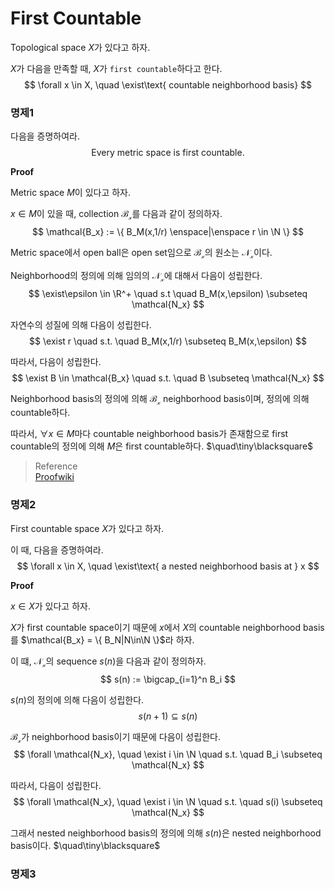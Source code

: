 # First Countable
Topological space $X$가 있다고 하자.

$X$가 다음을 만족할 때, $X$가 `first countable`하다고 한다.
$$ \forall x \in X, \quad \exist\text{ countable neighborhood basis} $$

### 명제1
다음을 증명하여라.
$$ \text{Every metric space is first countable.} $$

**Proof**

Metric space $M$이 있다고 하자.

$x \in M$이 있을 때, collection $\mathcal{B_x}$를 다음과 같이 정의하자.
$$ \mathcal{B_x} := \{ B_M(x,1/r) \enspace|\enspace r \in \N \} $$

Metric space에서 open ball은 open set임으로 $\mathcal{B_x}$의 원소는 $\mathcal{N_x}$이다.

Neighborhood의 정의에 의해 임의의 $\mathcal{N_x}$에 대해서 다음이 성립한다.
$$ \exist\epsilon \in \R^+ \quad s.t \quad B_M(x,\epsilon) \subseteq \mathcal{N_x} $$

자연수의 성질에 의해 다음이 성립한다.
$$ \exist r \quad s.t. \quad B_M(x,1/r) \subseteq B_M(x,\epsilon) $$

따라서, 다음이 성립한다.
$$ \exist B \in \mathcal{B_x} \quad s.t. \quad B \subseteq \mathcal{N_x} $$

Neighborhood basis의 정의에 의해 $\mathcal{B_x}$ neighborhood basis이며, 정의에 의해 countable하다.

따라서, $\forall x\in M$마다 countable neighborhood basis가 존재함으로 first countable의 정의에 의해 $M$은 first countable하다. $\quad\tiny\blacksquare$

> Reference  
> [Proofwiki](https://proofwiki.org/wiki/Metric_Space_is_First-Countable)

### 명제2
First countable space $X$가 있다고 하자.

이 때, 다음을 증명하여라.
$$ \forall x \in X, \quad \exist\text{ a nested neighborhood basis at } x $$

**Proof**

$x \in X$가 있다고 하자.

$X$가 first countable space이기 때문에 $x$에서 $X$의 countable neighborhood basis를 $\mathcal{B_x} = \{ B_N|N\in\N \}$라 하자.

이 떄, $\mathcal{N_x}$의 sequence $s(n)$을 다음과 같이 정의하자.
$$ s(n) := \bigcap_{i=1}^n B_i $$

$s(n)$의 정의에 의해 다음이 성립한다.
$$ s(n+1) \subseteq s(n) $$

$\mathcal{B_x}$가 neighborhood basis이기 때문에 다음이 성립한다.
$$ \forall \mathcal{N_x}, \quad \exist i \in \N \quad s.t. \quad B_i \subseteq \mathcal{N_x} $$

따라서, 다음이 성립한다.
$$ \forall \mathcal{N_x}, \quad \exist i \in \N \quad s.t. \quad s(i) \subseteq \mathcal{N_x} $$

그래서 nested neighborhood basis의 정의에 의해 $s(n)$은 nested neighborhood basis이다. $\quad\tiny\blacksquare$

### 명제3

